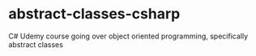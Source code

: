 # abstract-classes-csharp
C# Udemy course going over object oriented programming, specifically abstract classes
